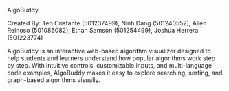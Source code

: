 AlgoBuddy

Created By: Teo Cristante (501237499), Ninh Dang (501240552), Allen Reinoso (501086082), Ethan Samson (501254499), Joshua Herrera (501223774)

AlgoBuddy is an interactive web-based algorithm visualizer designed to help students and learners understand how popular algorithms work step by step. With intuitive controls, customizable inputs, and multi-language code examples, AlgoBuddy makes it easy to explore searching, sorting, and graph-based algorithms visually. 
